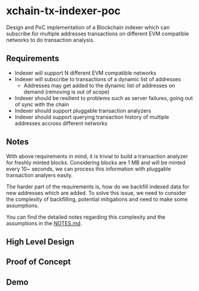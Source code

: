 # xchain-tx-indexer-poc

Design and PoC implementation of a Blockchain indexer which can subscribe for multiple addresses transactions on different EVM compatible networks to do transaction analysis.

## Requirements

- Indexer will support N different EVM compatible networks
- Indexer will subscribe to transactions of a dynamic list of addresses
  - Addresses may get added to the dynamic list of addresses on demand (removing is out of scope)
- Indexer should be resilient to problems such as server failures, going out of sync with the chain 
- Indexer should support pluggable transaction analyzers
- Indexer should support querying transaction history of multiple addresses accross different networks

## Notes

With above requirements in mind, it is trivial to build a transaction analyzer for freshly minted blocks. Considering blocks are 1 MB and will be minted every 10~ seconds, we can process this information with pluggable transaction analyers easily.

The harder part of the requirements is, how do we backfill indexed data for new addresses which are added. To solve this issue, we need to consider the complexity of backfilling, potential mitigations and need to make some assumptions.

You can find the detailed notes regarding this complexity and the assumptions in the [NOTES.md](./NOTES.md).

## High Level Design

## Proof of Concept

## Demo
